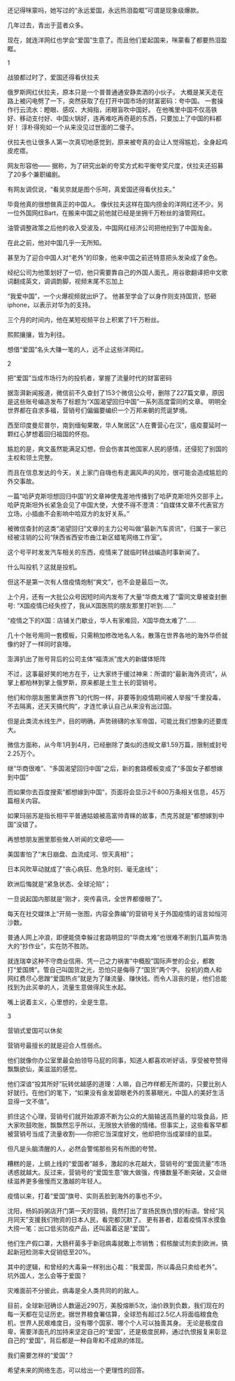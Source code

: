 还记得咪蒙吗，她写过的“永远爱国，永远热泪盈眶”可谓是现象级爆款。

几年过去，青出于蓝者众多。

现在，就连洋网红也学会“爱国”生意了。而且他们爱起国来，咪蒙看了都要热泪盈眶。

1

战狼都过时了，爱国还得看伏拉夫

俄罗斯网红伏拉夫，原本只是一个普普通通安静卖酒的小伙子。 大概是某天走在路上被闪电劈了一下，突然获取了在打开中国市场的财富密码：夸中国。 一套操作行云流水：瞪眼、感叹、大拇指，闭眼盲吹中国好。 在他嘴里中国不仅高铁好、移动支付好、中国火锅好，连再难吃再奇葩的东西，只要加上了中国的料都好！ 淳朴得宛如一个从来没见过世面的二傻子。

伏拉夫也让很多人第一次真切地感觉到，原来被夸真的会让人觉得尴尬，全身起鸡皮疙瘩。

网友形容他—— 据称，为了研究出新的夸奖方式和平衡夸奖尺度，伏拉夫还招募了20多个兼职编剧。

有网友调侃说，“看吴京就是图个乐呵，真爱国还得看伏拉夫。”

毕竟他真的很想做真正的中国人。 像伏拉夫这样在国内捞金的洋网红还不少。另一位外国网红Bart，在搬来中国之前他就已经是坐拥千万粉丝的油管网红。

油管调整政策之后他的收入受波及，中国网红经济公司把他挖到了中国淘金。

在此之前，他对中国几乎一无所知。

甚至为了迎合中国人对“老外”的印象，他来中国之前还特意把头发染成了金色。

经纪公司为他策划好了一切，他只需要靠自己的外国人面孔，用谷歌翻译把中文歌词翻成英文，调调韵脚，视频末尾不忘加上

“我爱中国”，一个火爆视频就出炉了。 他甚至学会了以身作则支持国货，怒砸iphone，以表示对华为的支持。

三个月的时间内，他在某短视频平台上积累了1千万粉丝。

熙熙攘攘，皆为利往。

想借“爱国”名头大赚一笔的人，远不止这些洋网红。

2

把“爱国”当成市场行为的投机者，掌握了流量时代的财富密码

据澎湃新闻报道，微信前不久查封了153个微信公众号，删除了227篇文章，原因是这些账号编造发布了标题为“X国渴望回归中国”一系列高度雷同的文章。 明明全世界都在自求多福，营销号们偏偏要编织一个万邦来朝的荒诞梦境。

西至印度曼尼普尔，南到缅甸果敢，华人聚居区“人在曹营心在汉”，瘟疫蔓延时一颗红心梦想着回归祖国的怀抱。

尴尬的是，爽文虽然能满足幻想，但会伤害其他国家人民的感情，还侵犯了别国的主权和领土完整。

而且在信息发达的今天，关上家门自嗨也有走漏风声的风险，很可能会造成尴尬的外交事故。

一篇“哈萨克斯坦想回归中国”的文章神使鬼差地传播到了哈萨克斯坦外交部手上。 哈萨克斯坦外长紧急会见了中国大使，大使不得不澄清：“自媒体文章不代表官方立场，小插曲不会影响中哈双方的友好关系。”

被微信查封的这类“渴望回归”文章的主力公号叫做“最新汽车资讯”，归属于一家已经被注销的公司“陕西省西安市曲江新区蜡笔网络工作室”。

这个号平时发发汽车相关的东西，疫情来了就临时转战编造时事新闻了。

什么叫投机？这就是投机。

但这不是第一次有人借疫情炮制“爽文”，也不会是最后一次。

上个月，还有一大批公众号因短时间内发布了大量“华商太难了”雷同文章被查封删号: “X国疫情已经失控了，我从X国医院的朋友那里打听到……”

“疫情之下的X国：店铺关门歇业，华人有家难回，X国华商太难了”……

几十个账号用同一套模板，只需稍加修改地名人名，散落在世界各地的海外华侨就像约好了一样同时哀嚎。

澎湃扒出了账号背后的公司主体“福清派”庞大的新媒体矩阵

不过，这事最好笑的地方在于，让大家终于缓过神来：所谓的“最新海外资讯”，从掌上都柏林到掌上俄罗斯，原来都是土生土长的营销号。

他们和你朋友圈里满世界飞的代购一样，非要等到疫情期间被人举报“千里投毒，不去隔离，还天天搞代购”，才连忙承认自己从来没有出过国。

但是此类流水线生产，目的明确，声势磅礴的水军帝国，可能比我们想象的还要庞大。

微信方面称，从今年1月到4月，已经删除了类似的违规文章1.59万篇，限制或封号2.25万个。

继“华商很难”、“多国渴望回归中国”之后，新的套路模板变成了“多国女子都想嫁到中国”

而如果你去百度搜索“都想嫁到中国”，页面将会显示2千800万条相关信息，45万篇相关内容。

如果玛丽苏是指长相平平普通姑娘被高富帅青睐的故事，杰克苏就是“都想嫁到中国”没错了。

再想想朋友圈里那些耸人听闻的文章吧——

美国害怕了“末日崩盘、血流成河、惊天真相”；

日本风吹草动就成了“丧心病狂、危急时刻、毫无底线”；

欧洲后悔就是“紧急状态、全球沦陷”；

一旦说起国内那就是“刚才，突传喜讯，全世界都傻眼了”。

每天在社交媒体上“开局一张图，内容全靠编”的营销号关于外国疫情的谣言如恒河沙数。

普通人网上冲浪，即便能侥幸躲过套路明显的“华商太难”也很难不刷到几篇声势浩大的“抄作业”，实在防不胜防。

就连瑞幸这种不守商业信用、凭一己之力祸害“中概股”国际声誉的企业，都敢打“爱国牌”。管自己叫国货之光，恐怕只是侮辱了“国货”两个字。 投机的商人和网红费尽心思蹭“爱国热点”就是为了赚流量、赚快钱。而令人沮丧的是，他们总能找到为此买单的人，流量生意做得风生水起。

嘴上说着主义，心里想的，全是生意。

3

营销式爱国可以休矣

营销号最擅长的就是迎合人性弱点。

他们就像你办公室里最会拍领导马屁的同事，知道人都喜欢听好话，享受被夸赞得飘飘欲仙，美滋滋的感觉。

他们深谙“投其所好”玩转优越感的道理：人嘛，自己咋样都无所谓的，只要比别人好就行。在他们的笔下，“如果没有金发碧眼老外的羡慕眼光，中国人的美好生活显得一文不值”。

抓住这个心理，营销号们就开始源源不断为公众的大脑输送高热量的垃圾食品，把大家吹鼓吹胀，飘飘然忘乎所以，无限放大骄傲的情绪。但事实上，这些看客早都被营销号当成了流量收割——你把它当深度好文，他却把你当成翠绿的韭菜。

但凡是头脑清醒的人，必然会警惕那些另有所图的夸赞。

糟糕的是，上纲上线的“爱国者”越多，激起的水花越大，营销号的“爱国流量”市场诱惑就越大。反过来，营销号的“爱国生意”做大做强，传播数量不断突破，又会继续滋养更多傲慢而又激越的年轻人。

疫情以来，打着“爱国”旗号、实则丢脸到海外的事也不少。

沈阳，杨妈妈粥店开门第一天的营销，竟然打出了宣扬民族仇恨的标语。曾经“风月同天”支援我们物资的日本人民，看完都沉默了。 更有甚者，趁着疫情浑水摸鱼大捞一笔：出口低劣防疫产品，还叫嚣着这是“爱国”。

他们生产假口罩，大肠杆菌多于新冠病毒就敢上市销售；假核酸试剂卖到欧洲，搞起新冠检测率大促销低至20%。

其中的逻辑，和曾经的大毒枭一样别出心裁：“我爱国，所以毒品只卖给老外”。 坑外国人，怎么会等于爱国？

灾难面前不分彼此，病毒是全人类共同的的敌人。

目前，全球新冠确诊人数逼近290万，美股熔断5次，油价跌到负数，我们现在的每一天都在见证历史。据世界粮食署估算，全球恐有超过2.5亿人将面临粮食危机，世界人民艰难度日，没有哪个国家、哪个个人可以独善其身。 无论是极度自卑，需要洋面孔的加持来坚定自己的“爱国”，还是极度民粹，通过仇恨报复来彰显自己的“爱国”，背后都是一种自卑和不成熟的体现。

我们需要怎样的“爱国”？

希望未来的网络生态，可以给出一个更理性的回答。


